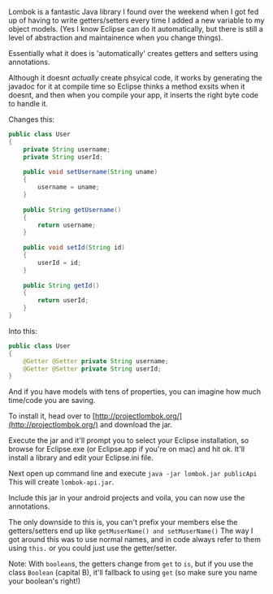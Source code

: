 Lombok is a fantastic Java library I found over the weekend when I got fed up of having to write getters/setters every time I added a new variable to my object models. (Yes I know Eclipse can do it automatically, but there is still a level of abstraction and maintainence when you change things).

Essentially what it does is 'automatically' creates getters and setters using annotations.

Although it doesnt *actually* create phsyical code, it works by generating the javadoc for it at compile time so Eclipse thinks a method exsits when it doesnt, and then when you compile your app, it inserts the right byte code to handle it.

Changes this:

```java
public class User
{
	private String username;
	private String userId;
	
	public void setUsername(String uname)
	{
		username = uname;
	}
	
	public String getUsername()
	{
		return username;
	}
	
	public void setId(String id)
	{
		userId = id;
	}
	
	public String getId()
	{
		return userId;
	}
}
```

Into this:

```java
public class User
{
	@Getter @Setter private String username;
	@Getter @Setter private String userId;
}
```

And if you have models with tens of properties, you can imagine how much time/code you are saving.

To install it, head over to [http://projectlombok.org/](http://projectlombok.org/) and download the jar.

Execute the jar and it'll prompt you to select your Eclipse installation, so browse for Eclipse.exe (or Eclipse.app if you're on mac) and hit ok. It'll install a library and edit your Eclipse.ini file.

Next open up command line and execute `java -jar lombok.jar publicApi` This will create `lombok-api.jar`.

Include this jar in your android projects and voila, you can now use the annotations.

The only downside to this is, you can't prefix your members else the getters/setters end up like `getMuserName() and setMuserName()` The way I got around this was to use normal names, and in code always refer to them using `this.` or you could just use the getter/setter.

Note: With `boolean`s, the getters change from `get` to `is`, but if you use the class `Boolean` (capital B), it'll fallback to using `get` (so make sure you name your boolean's right!)